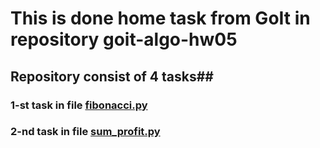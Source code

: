 # This is done home task from GoIt in repository goit-algo-hw05

## Repository consist of 4 tasks##

### 1-st task in file [fibonacci.py](https://github.com/dualspectre/goit-algo-hw-05/blob/main/fibonacci.py)
### 2-nd task in file [sum_profit.py](https://github.com/dualspectre/goit-algo-hw-05/blob/main/sum_profit.py)